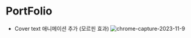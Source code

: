 # PortFolio
- Cover text 애니메이션 추가 (모르핀 효과)
 ![chrome-capture-2023-11-9](https://github.com/dnrgus1127/TIL/assets/65962363/ffe3c55f-129a-48a0-97ca-a0a3cdc1e8c0)
